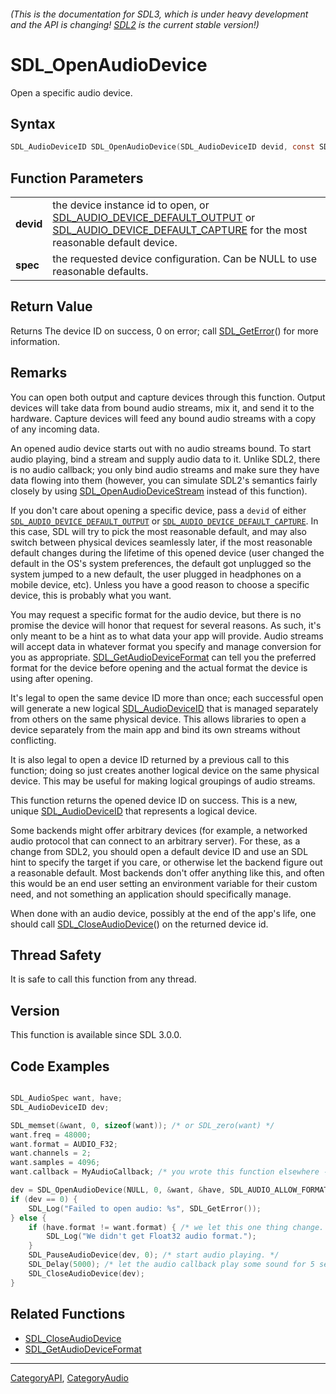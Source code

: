 ###### (This is the documentation for SDL3, which is under heavy development and the API is changing! [SDL2](https://wiki.libsdl.org/SDL2/) is the current stable version!)
# SDL_OpenAudioDevice

Open a specific audio device.

## Syntax

```c
SDL_AudioDeviceID SDL_OpenAudioDevice(SDL_AudioDeviceID devid, const SDL_AudioSpec *spec);

```

## Function Parameters

|               |                                                                                                                                                                                                                       |
| ------------- | --------------------------------------------------------------------------------------------------------------------------------------------------------------------------------------------------------------------- |
| **devid**     | the device instance id to open, or [SDL_AUDIO_DEVICE_DEFAULT_OUTPUT](SDL_AUDIO_DEVICE_DEFAULT_OUTPUT.md) or [SDL_AUDIO_DEVICE_DEFAULT_CAPTURE](SDL_AUDIO_DEVICE_DEFAULT_CAPTURE.md) for the most reasonable default device. |
| **spec**      | the requested device configuration. Can be NULL to use reasonable defaults.                                                                                                                                           |

## Return Value

Returns The device ID on success, 0 on error; call
[SDL_GetError](SDL_GetError.md)() for more information.

## Remarks

You can open both output and capture devices through this function. Output
devices will take data from bound audio streams, mix it, and send it to the
hardware. Capture devices will feed any bound audio streams with a copy of
any incoming data.

An opened audio device starts out with no audio streams bound. To start
audio playing, bind a stream and supply audio data to it. Unlike SDL2,
there is no audio callback; you only bind audio streams and make sure they
have data flowing into them (however, you can simulate SDL2's semantics
fairly closely by using
[SDL_OpenAudioDeviceStream](SDL_OpenAudioDeviceStream.md) instead of this
function).

If you don't care about opening a specific device, pass a `devid` of either
[`SDL_AUDIO_DEVICE_DEFAULT_OUTPUT`](SDL_AUDIO_DEVICE_DEFAULT_OUTPUT) or
[`SDL_AUDIO_DEVICE_DEFAULT_CAPTURE`](SDL_AUDIO_DEVICE_DEFAULT_CAPTURE). In
this case, SDL will try to pick the most reasonable default, and may also
switch between physical devices seamlessly later, if the most reasonable
default changes during the lifetime of this opened device (user changed the
default in the OS's system preferences, the default got unplugged so the
system jumped to a new default, the user plugged in headphones on a mobile
device, etc). Unless you have a good reason to choose a specific device,
this is probably what you want.

You may request a specific format for the audio device, but there is no
promise the device will honor that request for several reasons. As such,
it's only meant to be a hint as to what data your app will provide. Audio
streams will accept data in whatever format you specify and manage
conversion for you as appropriate.
[SDL_GetAudioDeviceFormat](SDL_GetAudioDeviceFormat.md) can tell you the
preferred format for the device before opening and the actual format the
device is using after opening.

It's legal to open the same device ID more than once; each successful open
will generate a new logical [SDL_AudioDeviceID](SDL_AudioDeviceID.md) that is
managed separately from others on the same physical device. This allows
libraries to open a device separately from the main app and bind its own
streams without conflicting.

It is also legal to open a device ID returned by a previous call to this
function; doing so just creates another logical device on the same physical
device. This may be useful for making logical groupings of audio streams.

This function returns the opened device ID on success. This is a new,
unique [SDL_AudioDeviceID](SDL_AudioDeviceID.md) that represents a logical
device.

Some backends might offer arbitrary devices (for example, a networked audio
protocol that can connect to an arbitrary server). For these, as a change
from SDL2, you should open a default device ID and use an SDL hint to
specify the target if you care, or otherwise let the backend figure out a
reasonable default. Most backends don't offer anything like this, and often
this would be an end user setting an environment variable for their custom
need, and not something an application should specifically manage.

When done with an audio device, possibly at the end of the app's life, one
should call [SDL_CloseAudioDevice](SDL_CloseAudioDevice.md)() on the returned
device id.

## Thread Safety

It is safe to call this function from any thread.

## Version

This function is available since SDL 3.0.0.

## Code Examples

```c

SDL_AudioSpec want, have;
SDL_AudioDeviceID dev;

SDL_memset(&want, 0, sizeof(want)); /* or SDL_zero(want) */
want.freq = 48000;
want.format = AUDIO_F32;
want.channels = 2;
want.samples = 4096;
want.callback = MyAudioCallback; /* you wrote this function elsewhere -- see SDL_AudioSpec for details */

dev = SDL_OpenAudioDevice(NULL, 0, &want, &have, SDL_AUDIO_ALLOW_FORMAT_CHANGE);
if (dev == 0) {
    SDL_Log("Failed to open audio: %s", SDL_GetError());
} else {
    if (have.format != want.format) { /* we let this one thing change. */
        SDL_Log("We didn't get Float32 audio format.");
    }
    SDL_PauseAudioDevice(dev, 0); /* start audio playing. */
    SDL_Delay(5000); /* let the audio callback play some sound for 5 seconds. */
    SDL_CloseAudioDevice(dev);
}
```

## Related Functions

* [SDL_CloseAudioDevice](SDL_CloseAudioDevice.md)
* [SDL_GetAudioDeviceFormat](SDL_GetAudioDeviceFormat.md)

----
[CategoryAPI](CategoryAPI.md), [CategoryAudio](CategoryAudio.md)
